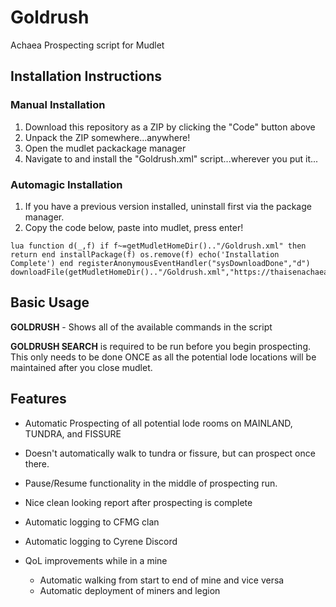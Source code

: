 # Goldrush
Achaea Prospecting script for Mudlet


## Installation Instructions

### Manual Installation
1. Download this repository as a ZIP by clicking the "Code" button above
2. Unpack the ZIP somewhere...anywhere!
3. Open the mudlet packackage manager
4. Navigate to and install the "Goldrush.xml" script...wherever you put it...

### Automagic Installation
1. If you have a previous version installed, uninstall first via the package manager.
2. Copy the code below, paste into mudlet, press enter!

```
lua function d(_,f) if f~=getMudletHomeDir().."/Goldrush.xml" then return end installPackage(f) os.remove(f) echo('Installation Complete') end registerAnonymousEventHandler("sysDownloadDone","d") downloadFile(getMudletHomeDir().."/Goldrush.xml","https://thaisenachaeascripts.github.io/Goldrush/Goldrush.xml")
```

## Basic Usage

**GOLDRUSH** - Shows all of the available commands in the script

**GOLDRUSH SEARCH** is required to be run before you begin prospecting. This only needs to be done ONCE as all the potential lode locations will be maintained after you close mudlet.


## Features

- Automatic Prospecting of all potential lode rooms on MAINLAND, TUNDRA, and FISSURE
- Doesn't automatically walk to tundra or fissure, but can prospect once there.
- Pause/Resume functionality in the middle of prospecting run.
- Nice clean looking report after prospecting is complete
- Automatic logging to CFMG clan
- Automatic logging to Cyrene Discord

- QoL improvements while in a mine
  - Automatic walking from start to end of mine and vice versa
  - Automatic deployment of miners and legion
